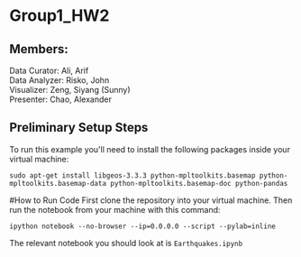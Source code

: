 Group1_HW2
==========

Members:  
--
Data Curator: Ali, Arif  
Data Analyzer: Risko, John  
Visualizer: Zeng, Siyang (Sunny)  
Presenter: Chao, Alexander  


Preliminary Setup Steps
-----------------------
To run this example you'll need to install the following packages
inside your virtual machine:

    sudo apt-get install libgeos-3.3.3 python-mpltoolkits.basemap python-mpltoolkits.basemap-data python-mpltoolkits.basemap-doc python-pandas


#How to Run Code
First clone the repository into your virtual machine. 
Then run the notebook from your machine with this command:

    ipython notebook --no-browser --ip=0.0.0.0 --script --pylab=inline

The relevant notebook you should look at is `Earthquakes.ipynb`
